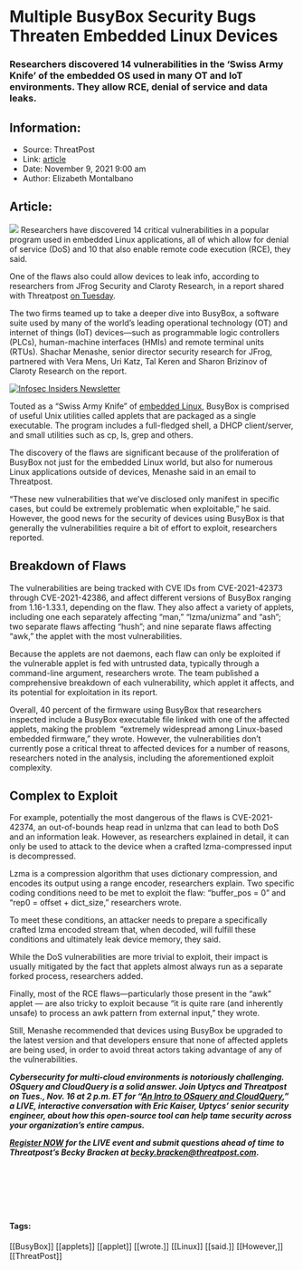 # Multiple BusyBox Security Bugs Threaten Embedded Linux Devices
### Researchers discovered 14 vulnerabilities in the ‘Swiss Army Knife’ of the embedded OS used in many OT and IoT environments. They allow RCE, denial of service and data leaks.

## Information:
+ Source: ThreatPost
+ Link: [article](https://kasperskycontenthub.com/threatpost-global/?p=176098)
+ Date: November 9, 2021  9:00 am
+ Author: Elizabeth Montalbano


## Article:
![](https://media.threatpost.com/wp-content/uploads/sites/103/2021/07/01164740/Linux-OS.jpg)
Researchers have discovered 14 critical vulnerabilities in a popular program used in embedded Linux applications, all of which allow for denial of service (DoS) and 10 that also enable remote code execution (RCE), they said.


One of the flaws also could allow devices to leak info, according to researchers from JFrog Security and Claroty Research, in a report shared with Threatpost [on Tuesday](https://jfrog.com/blog/unboxing-busybox-14-new-vulnerabilities-uncovered-by-claroty-and-jfrog/).


The two firms teamed up to take a deeper dive into BusyBox, a software suite used by many of the world’s leading operational technology (OT) and internet of things (IoT) devices—such as programmable logic controllers (PLCs), human-machine interfaces (HMIs) and remote terminal units (RTUs). Shachar Menashe, senior director security research for JFrog, partnered with Vera Mens, Uri Katz, Tal Keren and Sharon Brizinov of Claroty Research on the report.


[![Infosec Insiders Newsletter](https://media.threatpost.com/wp-content/uploads/sites/103/2021/07/10165815/infosec_insiders_in_article_promo.png)](https://threatpost.com/infosec-insider-subscription-page/?utm_source=ART&utm_medium=ART&utm_campaign=InfosecInsiders_Newsletter_Promo/)


Touted as a “Swiss Army Knife” of [embedded Linux](https://threatpost.com/botnet-powered-by-25000-cctv-devices-uncovered/118948/), BusyBox is comprised of useful Unix utilities called applets that are packaged as a single executable. The program includes a full-fledged shell, a DHCP client/server, and small utilities such as cp, ls, grep and others.


The discovery of the flaws are significant because of the proliferation of BusyBox not just for the embedded Linux world, but also for numerous Linux applications outside of devices, Menashe said in an email to Threatpost.


“These new vulnerabilities that we’ve disclosed only manifest in specific cases, but could be extremely problematic when exploitable,” he said. However, the good news for the security of devices using BusyBox is that generally the vulnerabilities require a bit of effort to exploit, researchers reported.


**Breakdown of Flaws**
----------------------


The vulnerabilities are being tracked with CVE IDs from CVE-2021-42373 through CVE-2021-42386, and affect different versions of BusyBox ranging from 1.16-1.33.1, depending on the flaw. They also affect a variety of applets, including one each separately affecting “man,” “lzma/unizma” and “ash”; two separate flaws affecting “hush”; and nine separate flaws affecting “awk,” the applet with the most vulnerabilities.


Because the applets are not daemons, each flaw can only be exploited if the vulnerable applet is fed with untrusted data, typically through a command-line argument, researchers wrote. The team published a comprehensive breakdown of each vulnerability, which applet it affects, and its potential for exploitation in its report.


Overall, 40 percent of the firmware using BusyBox that researchers inspected include a BusyBox executable file linked with one of the affected applets, making the problem  “extremely widespread among Linux-based embedded firmware,” they wrote. However, the vulnerabilities don’t currently pose a critical threat to affected devices for a number of reasons, researchers noted in the analysis, including the aforementioned exploit complexity.


**Complex to Exploit**
----------------------


For example, potentially the most dangerous of the flaws is CVE-2021-42374, an out-of-bounds heap read in unlzma that can lead to both DoS and an information leak. However, as researchers explained in detail, it can only be used to attack to the device when a crafted lzma-compressed input is decompressed.


Lzma is a compression algorithm that uses dictionary compression, and encodes its output using a range encoder, researchers explain. Two specific coding conditions need to be met to exploit the flaw: “buffer\_pos = 0” and “rep0 = offset + dict\_size,” researchers wrote.


To meet these conditions, an attacker needs to prepare a specifically crafted lzma encoded stream that, when decoded, will fulfill these conditions and ultimately leak device memory, they said.


While the DoS vulnerabilities are more trivial to exploit, their impact is usually mitigated by the fact that applets almost always run as a separate forked process, researchers added.


Finally, most of the RCE flaws—particularly those present in the “awk” applet — are also tricky to exploit because “it is quite rare (and inherently unsafe) to process an awk pattern from external input,” they wrote.


Still, Menashe recommended that devices using BusyBox be upgraded to the latest version and that developers ensure that none of affected applets are being used, in order to avoid threat actors taking advantage of any of the vulnerabilities.


***Cybersecurity for multi-cloud environments is notoriously challenging. OSquery and CloudQuery is a solid answer. Join Uptycs and Threatpost on Tues., Nov. 16 at 2 p.m. ET for “[An Intro to OSquery and CloudQuery](https://bit.ly/3wf2vTP),” a LIVE, interactive conversation with Eric Kaiser, Uptycs’ senior security engineer, about how this open-source tool can help tame security across your organization’s entire campus.***


***[Register NOW](https://bit.ly/3wf2vTP) for the LIVE event and submit questions ahead of time to Threatpost’s Becky Bracken at [becky.bracken@threatpost.com](mailto:becky.bracken@threatpost.com).***


 


 


 




#### Tags:
[[BusyBox]] [[applets]] [[applet]] [[wrote.]] [[Linux]] [[said.]] [[However,]] [[ThreatPost]]
